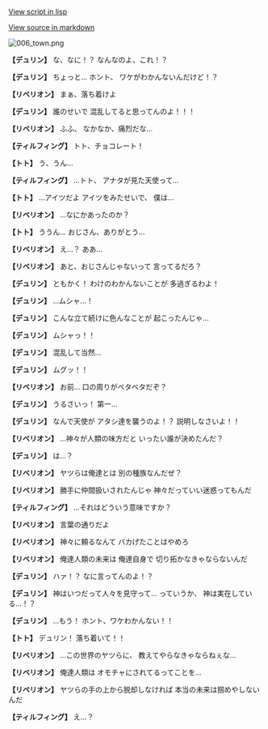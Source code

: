 [View script in lisp](../scripts/1740101.txt)

[View source in markdown](1740101.md)

![006_town.png](../images/backgrounds/006_town.png)

**【デュリン】**
な、なに！？
なんなのよ、これ！？

**【デュリン】**
ちょっと…
ホント、
ワケがわかんないんだけど！？

**【リベリオン】**
まぁ、落ち着けよ

**【デュリン】**
誰のせいで
混乱してると思ってんのよ！！！

**【リベリオン】**
ふふ、
なかなか、痛烈だな…

**【ティルフィング】**
トト、チョコレート！

**【トト】**
う、うん…

**【ティルフィング】**
…トト、
アナタが見た天使って…

**【トト】**
…アイツだよ
アイツをみたせいで、
僕は…

**【リベリオン】**
…なにかあったのか？

**【トト】**
ううん…
おじさん、ありがとう…

**【リベリオン】**
え…？
ああ…

**【リベリオン】**
あと、おじさんじゃないって
言ってるだろ？

**【デュリン】**
ともかく！
わけのわかんないことが
多過ぎるわよ！

**【デュリン】**
…ムシャ…！

**【デュリン】**
こんな立て続けに色んなことが
起こったんじゃ…

**【デュリン】**
ムシャっ！！

**【デュリン】**
混乱して当然…

**【デュリン】**
ムグッ！！

**【リベリオン】**
お前…
口の周りがベタベタだぞ？

**【デュリン】**
うるさいっ！
第一…

**【デュリン】**
なんで天使が
アタシ達を襲うのよ！？
説明しなさいよ！！

**【リベリオン】**
…神々が人類の味方だと
いったい誰が決めたんだ？

**【デュリン】**
は…？

**【リベリオン】**
ヤツらは俺達とは
別の種族なんだぜ？

**【リベリオン】**
勝手に仲間扱いされたんじゃ
神々だっていい迷惑ってもんだ

**【ティルフィング】**
…それはどういう意味ですか？

**【リベリオン】**
言葉の通りだよ

**【リベリオン】**
神々に頼るなんて
バカげたことはやめろ

**【リベリオン】**
俺達人類の未来は
俺達自身で
切り拓かなきゃならないんだ

**【デュリン】**
ハァ！？
なに言ってんのよ！？

**【デュリン】**
神はいつだって人々を見守って…
っていうか、
神は実在している…！？

**【デュリン】**
…もう！
ホント、ワケわかんない！！

**【トト】**
デュリン！
落ち着いて！！

**【リベリオン】**
…この世界のヤツらに、
教えてやらなきゃならねぇな…

**【リベリオン】**
俺達人類は
オモチャにされてるってことを…

**【リベリオン】**
ヤツらの手の上から脱却しなければ
本当の未来は掴めやしないんだ

**【ティルフィング】**
え…？